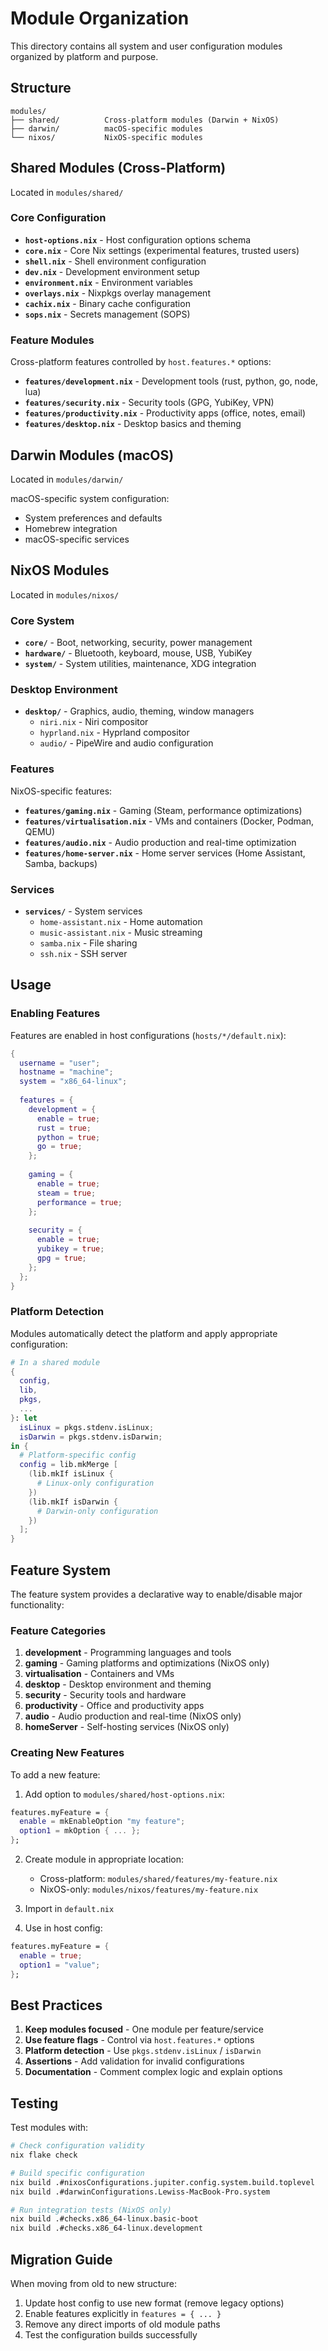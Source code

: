 # Module Organization

This directory contains all system and user configuration modules organized by platform and purpose.

## Structure

```
modules/
├── shared/          Cross-platform modules (Darwin + NixOS)
├── darwin/          macOS-specific modules
└── nixos/           NixOS-specific modules
```

## Shared Modules (Cross-Platform)

Located in `modules/shared/`

### Core Configuration
- **`host-options.nix`** - Host configuration options schema
- **`core.nix`** - Core Nix settings (experimental features, trusted users)
- **`shell.nix`** - Shell environment configuration
- **`dev.nix`** - Development environment setup
- **`environment.nix`** - Environment variables
- **`overlays.nix`** - Nixpkgs overlay management
- **`cachix.nix`** - Binary cache configuration
- **`sops.nix`** - Secrets management (SOPS)

### Feature Modules
Cross-platform features controlled by `host.features.*` options:

- **`features/development.nix`** - Development tools (rust, python, go, node, lua)
- **`features/security.nix`** - Security tools (GPG, YubiKey, VPN)
- **`features/productivity.nix`** - Productivity apps (office, notes, email)
- **`features/desktop.nix`** - Desktop basics and theming

## Darwin Modules (macOS)

Located in `modules/darwin/`

macOS-specific system configuration:
- System preferences and defaults
- Homebrew integration
- macOS-specific services

## NixOS Modules

Located in `modules/nixos/`

### Core System
- **`core/`** - Boot, networking, security, power management
- **`hardware/`** - Bluetooth, keyboard, mouse, USB, YubiKey
- **`system/`** - System utilities, maintenance, XDG integration

### Desktop Environment
- **`desktop/`** - Graphics, audio, theming, window managers
  - `niri.nix` - Niri compositor
  - `hyprland.nix` - Hyprland compositor
  - `audio/` - PipeWire and audio configuration

### Features
NixOS-specific features:

- **`features/gaming.nix`** - Gaming (Steam, performance optimizations)
- **`features/virtualisation.nix`** - VMs and containers (Docker, Podman, QEMU)
- **`features/audio.nix`** - Audio production and real-time optimization
- **`features/home-server.nix`** - Home server services (Home Assistant, Samba, backups)

### Services
- **`services/`** - System services
  - `home-assistant.nix` - Home automation
  - `music-assistant.nix` - Music streaming
  - `samba.nix` - File sharing
  - `ssh.nix` - SSH server

## Usage

### Enabling Features

Features are enabled in host configurations (`hosts/*/default.nix`):

```nix
{
  username = "user";
  hostname = "machine";
  system = "x86_64-linux";
  
  features = {
    development = {
      enable = true;
      rust = true;
      python = true;
      go = true;
    };
    
    gaming = {
      enable = true;
      steam = true;
      performance = true;
    };
    
    security = {
      enable = true;
      yubikey = true;
      gpg = true;
    };
  };
}
```

### Platform Detection

Modules automatically detect the platform and apply appropriate configuration:

```nix
# In a shared module
{
  config,
  lib,
  pkgs,
  ...
}: let
  isLinux = pkgs.stdenv.isLinux;
  isDarwin = pkgs.stdenv.isDarwin;
in {
  # Platform-specific config
  config = lib.mkMerge [
    (lib.mkIf isLinux {
      # Linux-only configuration
    })
    (lib.mkIf isDarwin {
      # Darwin-only configuration
    })
  ];
}
```

## Feature System

The feature system provides a declarative way to enable/disable major functionality:

### Feature Categories

1. **development** - Programming languages and tools
2. **gaming** - Gaming platforms and optimizations (NixOS only)
3. **virtualisation** - Containers and VMs
4. **desktop** - Desktop environment and theming
5. **security** - Security tools and hardware
6. **productivity** - Office and productivity apps
7. **audio** - Audio production and real-time (NixOS only)
8. **homeServer** - Self-hosting services (NixOS only)

### Creating New Features

To add a new feature:

1. Add option to `modules/shared/host-options.nix`:
```nix
features.myFeature = {
  enable = mkEnableOption "my feature";
  option1 = mkOption { ... };
};
```

2. Create module in appropriate location:
   - Cross-platform: `modules/shared/features/my-feature.nix`
   - NixOS-only: `modules/nixos/features/my-feature.nix`

3. Import in `default.nix`

4. Use in host config:
```nix
features.myFeature = {
  enable = true;
  option1 = "value";
};
```

## Best Practices

1. **Keep modules focused** - One module per feature/service
2. **Use feature flags** - Control via `host.features.*` options
3. **Platform detection** - Use `pkgs.stdenv.isLinux` / `isDarwin`
4. **Assertions** - Add validation for invalid configurations
5. **Documentation** - Comment complex logic and explain options

## Testing

Test modules with:
```bash
# Check configuration validity
nix flake check

# Build specific configuration
nix build .#nixosConfigurations.jupiter.config.system.build.toplevel
nix build .#darwinConfigurations.Lewiss-MacBook-Pro.system

# Run integration tests (NixOS only)
nix build .#checks.x86_64-linux.basic-boot
nix build .#checks.x86_64-linux.development
```

## Migration Guide

When moving from old to new structure:

1. Update host config to use new format (remove legacy options)
2. Enable features explicitly in `features = { ... }`
3. Remove any direct imports of old module paths
4. Test the configuration builds successfully
